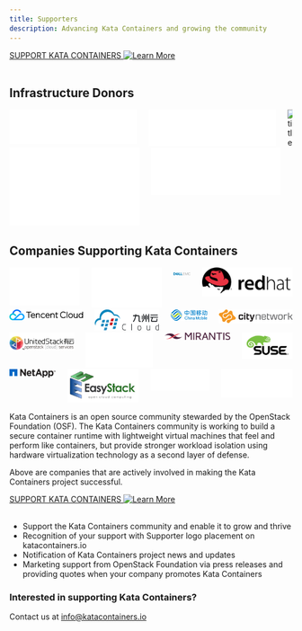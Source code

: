 ```yaml
---
title: Supporters
description: Advancing Kata Containers and growing the community
---
```


<section class="section section-padding-top-0">
<a href="mailto:info@katacontainers.io" class="button is-primary-dark is-rounded"><span>SUPPORT KATA CONTAINERS</span>
  <span class="ico">
    <img src="../.vuepress/theme/svg/arrow-left.svg" alt="Learn More" />
  </span></a>
<br/><br/>


<div class="container1">
  <h2 class="features">Infrastructure Donors</h2>
</div>

<div class="container container-center">
  <div class="columns">
    <div class="column">  <img class="img-sponsor-l3" src="../.vuepress/theme/images/logo-google-cloud.svg" alt="title"  /></div>
    <div class="column">  <img class="img-sponsor-l3" src="../.vuepress/theme/images/logo-microsoft.svg" alt="title"  /></div>
    <div class="column">  <img class="img-sponsor-l3" src="../.vuepress/theme/images/logo-vexxhost.svg" alt="title"  /></div>
  </div>
  <div class="columns">
    <div class="column">  <img class="img-sponsor-l3" src="../.vuepress/theme/images/logo-amazon.svg" alt="title"  /></div>
    <div class="column">  <img class="img-sponsor-l3" src="../.vuepress/theme/images/logo-packetcloud.svg" alt="title"  /></div>
    <div class="column">  </div>
  </div>
</div>

<div class="container1">
  <h2 class="features">Companies Supporting Kata Containers</h2>
</div>

<div class="container container-center">
  <div class="columns">
    <div class="column columns-sponsors">  <img class="img-sponsor-l4" src="../.vuepress/theme/images/logo-intel-lg.svg" alt="title"  /></div>
    <div class="column columns-sponsors">  <img class="img-sponsor-l4" src="../.vuepress/theme/images/logo-huawei.svg" alt="title"  /></div>
    <div class="column columns-sponsors">  <img class="img-sponsor-l4" src="../.vuepress/theme/images/logo-dell.svg" alt="title"  /></div>
    <div class="column columns-sponsors">  <img class="img-sponsor-l4" src="../.vuepress/theme/images/logo-redhat.svg" alt="title"  /></div>
  </div>
  <div class="columns">
    <div class="column columns-sponsors">  <img class="img-sponsor-l4" src="../.vuepress/theme/images/logo-tencent.svg" alt="title"  /></div>
    <div class="column columns-sponsors">  <img class="img-sponsor-l4" src="../.vuepress/theme/images/logo-99cloud.svg" alt="title"  /></div>
    <div class="column columns-sponsors">  <img class="img-sponsor-l4" src="../.vuepress/theme/images/logo-china.svg" alt="title"  /></div>
    <div class="column columns-sponsors">  <img class="img-sponsor-l4" src="../.vuepress/theme/images/logo-citynetwork.svg" alt="title"  /></div>
  </div>
  <div class="columns">
    <div class="column columns-sponsors">  <img class="img-sponsor-l4" src="../.vuepress/theme/images/logo-united.svg" alt="title"  /></div>
    <div class="column columns-sponsors">  <img class="img-sponsor-l4" src="../.vuepress/theme/images/logo-zte.svg" alt="title"  /></div>
    <div class="column columns-sponsors">  <img class="img-sponsor-l4" src="../.vuepress/theme/images/logo-mirantis.svg" alt="title"  /></div>
    <div class="column columns-sponsors">  <img class="img-sponsor-l4" src="../.vuepress/theme/images/logo-suse.svg" alt="title"  /></div>
  </div>
  <div class="columns">
    <div class="column columns-sponsors">  <img class="img-sponsor-l3-last" src="../.vuepress/theme/images/logo-netapp.svg" alt="title"  /></div>
    <div class="column ">  <img class="img-sponsor-l3-last" src="../.vuepress/theme/images/logo-easy.jpg" alt="title"  /></div>
    <div class="column  columns-sponsors">  <img class="img-sponsor-l3-last" src="../.vuepress/theme/images/logo-fiberhome.svg" alt="title"  /></div>
    <div class="column  columns-sponsors">  <img class="img-sponsor-l3-last" src="../.vuepress/theme/images/logo-ubuntu.svg" alt="title"  /></div>
  </div>
</div>

Kata Containers is an open source community stewarded by the OpenStack Foundation (OSF). The Kata Containers community is working to build a secure container runtime with lightweight virtual machines that feel and perform like containers, but provide stronger workload isolation using hardware virtualization technology as a second layer of defense. 

Above are companies that are actively involved in making the Kata Containers project successful.

<a href="mailto:info@katacontainers.io" class="button is-primary-dark is-rounded">
  <span>SUPPORT KATA CONTAINERS</span>
  <span class="ico">
    <img src="../.vuepress/theme/svg/arrow-left.svg" alt="Learn More" />
  </span>
</a><br/><br/>

<ul>
  <li>Support the Kata Containers community and enable it to grow and thrive</li>
  <li>Recognition of your support with Supporter logo placement on katacontainers.io</li> 
  <li>Notification of Kata Containers project news and updates</li> 
  <li>Marketing support from OpenStack Foundation via press releases and providing quotes when your company promotes Kata Containers</li>
</ul>

</section> 


<section class="section bottom-content">
  <div class="search-content">
    <h3 class="search-content-title">Interested in supporting Kata Containers?</h3>
    <div class="search-content-subtitle">  
      <span>Contact us at <a href="#">info@katacontainers.io</a></span>
    </div>
  </div>
</section>  



